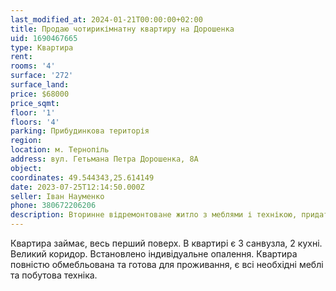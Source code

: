 ```yaml
---
last_modified_at: 2024-01-21T00:00:00+02:00
title: Продаю чотирикімнатну квартиру на Дорошенка
uid: 1690467665
type: Квартира
rent:
rooms: '4'
surface: '272'
surface_land:
price: $68000
price_sqmt:
floor: '1'
floors: '4'
parking: Прибудинкова територія
region:
location: м. Тернопіль
address: вул. Гетьмана Петра Дорошенка, 8А
object:
coordinates: 49.544343,25.614149
date: 2023-07-25T12:14:50.000Z
seller: Іван Науменко
phone: 380672206206
description: Вторинне відремонтоване житло з меблями і технікою, придатне для проживання
---
```


Квартира займає, весь перший поверх. В квартирі є 3 санвузла, 2 кухні. Великий коридор. Встановлено індивідуальне опалення. Квартира повністю обмебльована та готова для проживання, є всі необхідні меблі та побутова техніка.

